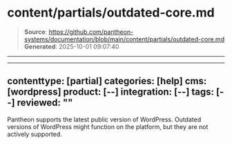 # content/partials/outdated-core.md

> **Source**: https://github.com/pantheon-systems/documentation/blob/main/content/partials/outdated-core.md
> **Generated**: 2025-10-01 09:07:40

---

---
contenttype: [partial]
categories: [help]
cms: [wordpress]
product: [--]
integration: [--]
tags: [--]
reviewed: ""
---

Pantheon supports the latest public version of WordPress. Outdated versions of WordPress might function on the platform, but they are not actively supported.